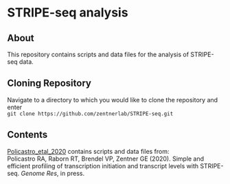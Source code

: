 # STRIPE-seq analysis

## About
This repository contains scripts and data files for the analysis of STRIPE-seq data.

## Cloning Repository
Navigate to a directory to which you would like to clone the repository and enter  
`git clone https://github.com/zentnerlab/STRIPE-seq.git`

## Contents
[Policastro_etal_2020](https://github.com/zentnerlab/STRIPE-seq/tree/master/Policastro_etal_2020) contains scripts and data files from:  
Policastro RA, Raborn RT, Brendel VP, Zentner GE (2020). Simple and efficient profiling of transcription initiation and transcript levels with STRIPE-seq. *Genome Res*, in press.